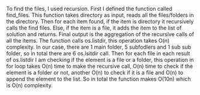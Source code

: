 To find the files, I used recursion. First I defined the function called find_files. This function takes directory as input, reads all the files/folders in the directory. Then for each item found, if the item is directory it recursively calls the find files. Else, if the item is a file, it adds the item to the list of solution and returns. Final output is the aggregation of the recursive calls of all the items. The function calls os.listdir, this operation takes O(n) complexity. In our case, there are 1 main folder, 5 subfodlers and 1 sub sub folder, so in total there are 6 os.lsitdir call. Then for each file in each result of os.listdir I am checking if the element is a file or a folder, this operation in for loop takes O(n) time to make the recursive call, O(n) time to check if the element is a folder or not, another O(n) to check if it is a file and O(n)  to append the element to the list. So in total the function makes O(10n) which is O(n) complexity.